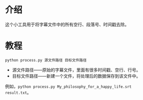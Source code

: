 # 介绍
这个小工具用于将字幕文件中的所有空行、段落号、时间戳去除。
# 教程
`python process.py 源文件路径 目标文件路径`
* 源文件路径——原始的字幕文件，里面有很多时间戳、空行、行号。
* 目标文件路径——新建一个文件，将处理后的数据保存到该文件中。

例如，`python process.py My_philosophy_for_a_happy_life.srt result.txt`。